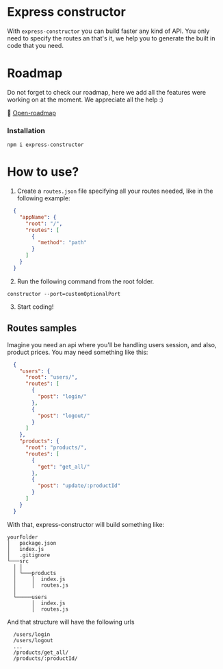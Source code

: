 # Express constructor
With `express-constructor` you can build faster any kind of API. You only need to specify the routes an that's it, we help you to generate the built in code that you need.


# Roadmap
Do not forget to check our roadmap, here we add all the features were working on at the moment. We appreciate all the help :)

:rocket: [Open-roadmap](https://sebastiantuyu.notion.site/f2860a06ca10452f9c70e35f222c82fc?v=055504dee2034ac48dcaea01f2a188a1)

### Installation
```
npm i express-constructor
```

# How to use?

1. Create a `routes.json` file specifying all your routes needed, like in the following example:
```json
  {
    "appName": {
      "root": "/",
      "routes": [
        {
          "method": "path"
        }
      ]
    }
  }
```



2. Run the following command from the root folder.
```
constructor --port=customOptionalPort
```


3. Start coding!


## Routes samples
Imagine you need an api where you'll be handling users session, and also, product prices. You may need something like this:
```json
  {
    "users": {
      "root": "users/",
      "routes": [
        {
          "post": "login/"
        },
        {
          "post": "logout/"
        }
      ]
    },
    "products": {
      "root": "products/",
      "routes": [
        {
          "get": "get_all/"
        },
        {
          "post": "update/:productId"
        }
      ]
    }
  }
```

With that, express-constructor will build something like:

```
yourFolder
│   package.json
│   index.js
│   .gitignore
└───src
  │ │
  │ └───products
  │     │  index.js
  │     │  routes.js
  │
  └─────users
        │  index.js
        │  routes.js
```

And that structure will have the following urls
```
  /users/login
  /users/logout
  ...
  /products/get_all/
  /products/:productId/
```
